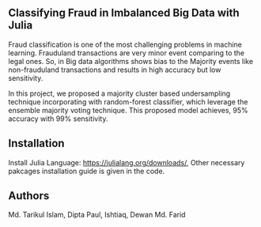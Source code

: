 
## Classifying Fraud in Imbalanced Big Data with Julia

Fraud classification is one of the most challenging problems in machine learning. Frauduland transactions are very minor event
comparing to the legal ones. So, in Big data algorithms shows bias to the Majority events like non-frauduland transactions and 
results in high accuracy but low sensitivity.

In this project, we proposed a majority cluster based undersampling technique incorporating with random-forest classifier, which
leverage the ensemble majority voting technique. This proposed model achieves, 95% accuracy with 99% sensitivity.  

## Installation
Install Julia Language: https://julialang.org/downloads/,
Other necessary pakcages installation guide is given in the code. 

## Authors 

Md. Tarikul Islam,
Dipta Paul, 
Ishtiaq, 
Dewan Md. Farid
